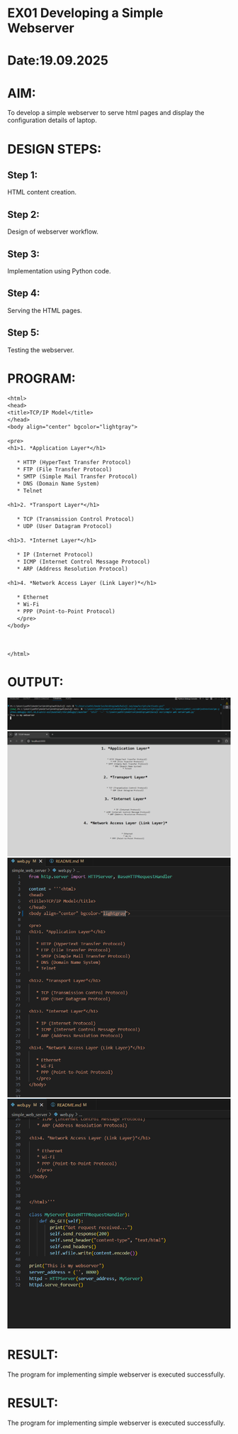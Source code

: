 # EX01 Developing a Simple Webserver

# Date:19.09.2025
# AIM:
To develop a simple webserver to serve html pages and display the configuration details of laptop.

# DESIGN STEPS:
## Step 1:
HTML content creation.

## Step 2:
Design of webserver workflow.

## Step 3:
Implementation using Python code.

## Step 4:
Serving the HTML pages.

## Step 5:
Testing the webserver.

# PROGRAM:
```
<html>
<head>
<title>TCP/IP Model</title>
</head>
<body align="center" bgcolor="lightgray">

<pre>
<h1>1. *Application Layer*</h1>

   * HTTP (HyperText Transfer Protocol)
   * FTP (File Transfer Protocol)
   * SMTP (Simple Mail Transfer Protocol)
   * DNS (Domain Name System)
   * Telnet

<h1>2. *Transport Layer*</h1>

   * TCP (Transmission Control Protocol)
   * UDP (User Datagram Protocol)

<h1>3. *Internet Layer*</h1>

   * IP (Internet Protocol)
   * ICMP (Internet Control Message Protocol)
   * ARP (Address Resolution Protocol)

<h1>4. *Network Access Layer (Link Layer)*</h1>

   * Ethernet
   * Wi-Fi
   * PPP (Point-to-Point Protocol)
   </pre>
</body>



</html>
```
# OUTPUT:
![alt text](<Screenshot 2025-09-22 103319.png>)
![alt text](<Screenshot 2025-09-22 103414.png>)
![alt text](<Screenshot 2025-09-22 103437.png>)
![alt text](<Screenshot 2025-09-22 103445.png>)
# RESULT:
The program for implementing simple webserver is executed successfully.

# RESULT:
The program for implementing simple webserver is executed successfully.
